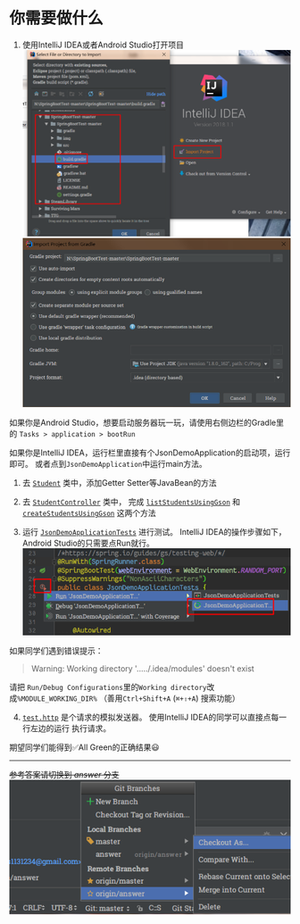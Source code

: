 # 你需要做什么

1. 使用IntelliJ IDEA或者Android Studio打开项目
![打开项目的方法](img/Snipaste_2018-04-17_16-54-26.png)
![打开项目的方法 Step.2](img/Snipaste_2018-04-17_16-57-11.png)

如果你是Android Studio，想要启动服务器玩一玩，请使用右侧边栏的Gradle里的 `Tasks > application > bootRun`

如果你是IntelliJ IDEA，运行栏里直接有个JsonDemoApplication的启动项，运行即可。
或者点到`JsonDemoApplication`中运行main方法。

1. 去 [`Student`](src/main/java/com/enihsyou/json/server/Student.java#L9-L37) 类中，添加Getter Setter等JavaBean的方法

2. 去 [`StudentController`](src/main/java/com/enihsyou/json/server/StudentController.java#L15-L116) 类中，
完成 [`listStudentsUsingGson`](src/main/java/com/enihsyou/json/server/StudentController.java#L31-L40)
和 [`createStudentsUsingGson`](src/main/java/com/enihsyou/json/server/StudentController.java#L42-L55) 这两个方法

3. 运行 [`JsonDemoApplicationTests`](src/test/java/com/enihsyou/json/server/JsonDemoApplicationTests.java#L23-L139) 进行测试。
IntelliJ IDEA的操作步骤如下，Android Studio的只需要点Run就行。
![运行测试的方法](img/Snipaste_2018-04-17_16-31-37.png)

如果同学们遇到错误提示：
> Warning: Working directory '...../.idea/modules' doesn't exist

请把 `Run/Debug Configurations`里的`Working directory`改成`%MODULE_WORKING_DIR%`
（善用`Ctrl+Shift+A` (`⌘+⇧+A`) 搜索功能）

4. [`test.http`](src/main/java/com/enihsyou/json/server/test.http) 是个请求的模拟发送器。
使用IntelliJ IDEA的同学可以直接点每一行左边的运行 执行请求。


期望同学们能得到:white_check_mark:All Green的正确结果:smiley:


---
~~参考答案请切换到 *answer* 分支~~
![切换方式](img/Snipaste_2018-04-18_20-35-34.png)
